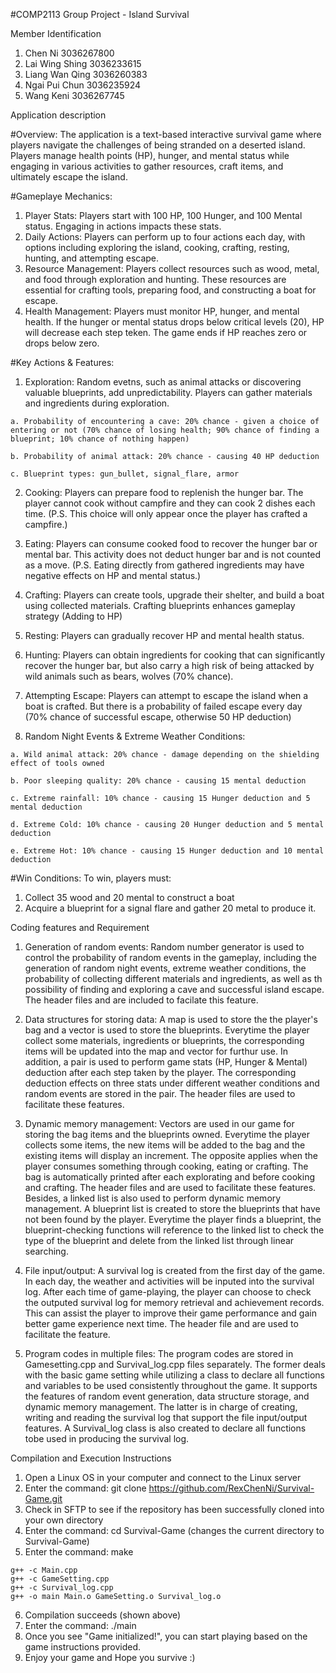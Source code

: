 #COMP2113 Group Project - Island Survival

Member Identification
  1. Chen Ni 3036267800
  2. Lai Wing Shing 3036233615
  3. Liang Wan Qing 3036260383
  4. Ngai Pui Chun 3036235924
  5. Wang Keni 3036267745

Application description

#Overview: The application is a text-based interactive survival game where players navigate the challenges of being stranded on a deserted island. Players manage health points (HP), hunger, and mental status while engaging in various activities to gather resources, craft items, and ultimately escape the island.

#Gameplaye Mechanics:
  1. Player Stats: Players start with 100 HP, 100 Hunger, and 100 Mental status. Engaging in actions impacts these stats.
  2. Daily Actions: Players can perform up to four actions each day, with options including exploring the island, cooking, crafting, resting, hunting, and attempting escape.
  3. Resource Management: Players collect resources such as wood, metal, and food through exploration and hunting. These resources are essential for crafting tools, preparing food, and constructing a boat for escape.
  4. Health Management: Players must monitor HP, hunger, and mental health. If the hunger or mental status drops below critical levels (20), HP will decrease each step teken. The game ends if HP reaches zero or drops below zero.

#Key Actions & Features:
  1. Exploration: Random evetns, such as animal attacks or discovering valuable blueprints, add unpredictability. Players can gather materials and ingredients during exploration.

    a. Probability of encountering a cave: 20% chance - given a choice of entering or not (70% chance of losing health; 90% chance of finding a blueprint; 10% chance of nothing happen)

    b. Probability of animal attack: 20% chance - causing 40 HP deduction

    c. Blueprint types: gun_bullet, signal_flare, armor

  2. Cooking: Players can prepare food to replenish the hunger bar. The player cannot cook without campfire and they can cook 2 dishes each time. (P.S. This choice will only appear once the player has crafted a campfire.)

  3. Eating:  Players can consume cooked food to recover the hunger bar or mental bar. This activity does not deduct hunger bar and is not counted as a move. (P.S. Eating directly from gathered ingredients may have negative effects on HP and mental status.)

  4. Crafting: Players can create tools, upgrade their shelter, and build a boat using collected materials. Crafting blueprints enhances gameplay strategy (Adding to HP)

  5. Resting: Players can gradually recover HP and mental health status.

  6. Hunting: Players can obtain ingredients for cooking that can significantly recover the hunger bar, but also carry a high risk of being attacked by wild animals such as bears, wolves (70% chance).

  7. Attempting Escape: Players can attempt to escape the island when a boat is crafted. But there is a probability of failed escape every day (70% chance of successful escape, otherwise 50 HP deduction)

  8. Random Night Events & Extreme Weather Conditions:

    a. Wild animal attack: 20% chance - damage depending on the shielding effect of tools owned

    b. Poor sleeping quality: 20% chance - causing 15 mental deduction

    c. Extreme rainfall: 10% chance - causing 15 Hunger deduction and 5 mental deduction

    d. Extreme Cold: 10% chance - causing 20 Hunger deduction and 5 mental deduction

    e. Extreme Hot: 10% chance - causing 15 Hunger deduction and 10 mental deduction

#Win Conditions:
  To win, players must:
  1. Collect 35 wood and 20 mental to construct a boat
  2. Acquire a blueprint for a signal flare and gather 20 metal to produce it.

Coding features and Requirement

  1. Generation of random events: Random number generator is used to control the probability of random events in the gameplay, including the generation of random night events, extreme weather conditions, the probability of collecting different materials and ingredients, as well as th possibility of finding and exploring a cave and successful island escape. The header files <cstdlib> and <ctime> are included to facilate this feature.
     
  2. Data structures for storing data: A map is used to store the the player's bag and a vector is used to store the blueprints. Everytime the player collect some materials, ingredients or blueprints, the corresponding items will be updated into the map and vector for furthur use. In addition, a pair is used to perform game stats (HP, Hunger & Mental) deduction after each step taken by the player. The corresponding deduction effects on three stats under different weather conditions and random events are stored in the pair. The header files <vector> <map> <utility> are used to facilitate these features.
  
  3. Dynamic memory management: Vectors are used in our game for storing the bag items and the blueprints owned. Everytime the player collects some items, the new items will be added to the bag and the existing items will display an increment. The opposite applies when the player consumes something through cooking, eating or crafting. The bag is automatically printed after each explorating and before cooking and crafting. The header files <vector> and <string> are used to facilitate these features. Besides, a linked list is also used to perform dynamic memory management. A blueprint list is created to store the blueprints that have not been found by the player. Everytime the player finds a blueprint, the blueprint-checking functions will reference to the linked list to check the type of the blueprint and delete from the linked list through linear searching.

  4. File input/output: A survival log is created from the first day of the game. In each day, the weather and activities will be inputed into the survival log. After each time of game-playing, the player can choose to check the outputed survival log for memory retrieval and achievement records. This can assist the player to improve their game performance and gain better game experience next time. The header file <fstream> and <sstream> are used to facilitate the feature.

  5. Program codes in multiple files: The program codes are stored in Gamesetting.cpp and Survival_log.cpp files separately. The former deals with the basic game setting while utilizing a class to declare all functions and variables to be used consistently throughout the game. It supports the features of random event generation, data structure storage, and dynamic memory management. The latter is in charge of creating, writing and reading the survival log that support the file input/output features. A Survival_log class is also created to declare all functions tobe used in producing the survival log.

Compilation and Execution Instructions

  1. Open a Linux OS in your computer and connect to the Linux server
  2. Enter the command: git clone https://github.com/RexChenNi/Survival-Game.git
  3. Check in SFTP to see if the repository has been successfully cloned into your own directory
  4. Enter the command: cd Survival-Game (changes the current directory to Survival-Game)
  5. Enter the command: make

    g++ -c Main.cpp
    g++ -c GameSetting.cpp
    g++ -c Survival_log.cpp
    g++ -o main Main.o GameSetting.o Survival_log.o

  6. Compilation succeeds (shown above)
  7. Enter the command: ./main
  8. Once you see "Game initialized!", you can start playing based on the game instructions provided.
  9. Enjoy your game and Hope you survive :)
